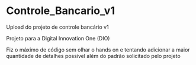 # Controle_Bancario_v1
Upload do projeto de controle bancário v1

Projeto para a Digital Innovation One (DIO)

Fiz o máximo de código sem olhar o hands on e tentando adicionar a maior quantidade de detalhes possível além do padrão solicitado pelo projeto
